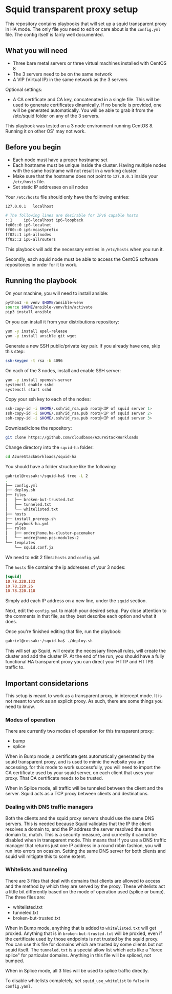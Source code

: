 # Squid transparent proxy setup

This repository contains playbooks that will set up a squid transparent proxy in HA mode. The only file you need to edit or care about is the ```config.yml``` file. The config itself is fairly well documented.

## What you will need

  * Three bare metal servers or three virtual machines installed with CentOS 8
  * The 3 servers need to be on the same network
  * A VIP (Virtual IP) in the same network as the 3 servers

Optional settings:

  * A CA certificate and CA key, concatenated in a single file. This will be used to generate certificates dinamically. If no bundle is provided, one will be generated automatically. You will be able to grab it from the /etc/squid folder on any of the 3 servers. 

This playbook was tested on a 3 node environment running CentOS 8. Running it on other OS' may not work.


## Before you begin

  * Each node must have a proper hostname set
  * Each hostname must be unique inside the cluster. Having multiple nodes with the same hostname will not result in a working cluster.
  * Make sure that the hostname does not point to ```127.0.0.1``` inside your ```/etc/hosts``` file.
  * Set static IP addresses on all nodes

Your ```/etc/hosts``` file should only have the following entries:

```bash
127.0.0.1	localhost

# The following lines are desirable for IPv6 capable hosts
::1     ip6-localhost ip6-loopback
fe00::0 ip6-localnet
ff00::0 ip6-mcastprefix
ff02::1 ip6-allnodes
ff02::2 ip6-allrouters
```

This playbook will add the necessary entries in ```/etc/hosts``` when you run it.

Secondly, each squid node must be able to access the CentOS software repositories in order for it to work.


## Running the playbook

On your machine, you will need to install ansible:

```bash
python3 -m venv $HOME/ansible-venv
source $HOME/ansible-venv/bin/activate
pip3 install ansible
```

Or you can install it from your distributions repository:

```bash
yum -y install epel-release
yum -y install ansible git wget
```

Generate a new SSH public/private key pair. If you already have one, skip this step:

```bash
ssh-keygen -t rsa -b 4096
```

On each of the 3 nodes, install and enable SSH server:

```bash
yum -y install openssh-server
systemctl enable sshd
systemctl start sshd
```

Copy your ssh key to each of the nodes:

```bash
ssh-copy-id -i $HOME/.ssh/id_rsa.pub root@<IP of squid server 1>
ssh-copy-id -i $HOME/.ssh/id_rsa.pub root@<IP of squid server 2>
ssh-copy-id -i $HOME/.ssh/id_rsa.pub root@<IP of squid server 3>
```

Download/clone the repository:

```bash
git clone https://github.com/cloudbase/AzureStackWorkloads
```

Change directory into the ```squid-ha``` folder:

```bash
cd AzureStackWorkloads/squid-ha
```

You should have a folder structure like the following:

```bash
gabriel@rossak:~/squid-ha$ tree -L 2
.
├── config.yml
├── deploy.sh
├── files
│   ├── broken-but-trusted.txt
│   ├── tunneled.txt
│   └── whitelisted.txt
├── hosts
├── install_prereqs.sh
├── playbook-ha.yml
├── roles
│   ├── ondrejhome.ha-cluster-pacemaker
│   └── ondrejhome.pcs-modules-2
└── templates
    └── squid.conf.j2
```

We need to edit 2 files: ```hosts``` and ```config.yml```

The ```hosts``` file contains the ip addresses of your 3 nodes:

```ini
[squid]
10.78.220.133
10.78.220.26
10.78.220.118
```

Simply add each IP address on a new line, under the ```squid``` section.

Next, edit the ```config.yml``` to match your desired setup. Pay close attention to the comments in that file, as they best describe each option and what it does.

Once you're finished editing that file, run the playbook:

```bash
gabriel@rossak:~/squid-ha$ ./deploy.sh 
```

This will set up Squid, will create the necessary firewall rules, will create the cluster and add the cluster IP. At the end of the run, you should have a fully functional HA transparent proxy you can direct your HTTP and HTTPS traffic to.


## Important considetarions

This setup is meant to work as a transparent proxy, in intercept mode. It is not meant to work as an explicit proxy. As such, there are some things you need to know.

### Modes of operation

There are currently two modes of operation for this transparent proxy:

  * bump
  * splice
  
  When in Bump mode, a certificate gets automatically generated by the squid transparent proxy, and is used to mimic the website you are accessing. for this mode to work successfully, you will need to import the CA certificate used by your squid server, on each client that uses your proxy. That CA certificate needs to be trusted.
  
  When in Splice mode, all traffic will be tunneled between the client and the server. Squid acts as a TCP proxy between clients and destinations.

### Dealing with DNS traffic managers

Both the clients and the squid proxy servers should use the same DNS servers. This is needed because Squid validates that the IP the client resolves a domain to, and the IP address the server resolved the same domain to, match. This is a security measure, and currently it cannot be disabled when in transparent mode. This means that if you use a DNS traffic manager that returns just one IP address in a round robin fashion, you will run into errors on ocasion. Setting the same DNS server for both clients and squid will mitigate this to some extent.

### Whitelists and tunneling

There are 3 files that deal with domains that clients are allowed to access and the method by which they are served by the proxy. These whitelists act a little bit differently based on the mode of operation used (splice or bump). The three files are:

  * whitelisted.txt
  * tunneled.txt
  * broken-but-trusted.txt
  
  When in Bump mode, anything that is added to ```whitelisted.txt``` will get proxied. Anything that is in ```broken-but-trusted.txt``` will be proxied, even if the certificate used by those endpoints is not trusted by the squid proxy. You can use this file for domains which are trusted by some clients but not squid itself. The ```tunneled.txt``` is a special allow list which acts like a "force splice" for particular domains. Anything in this file will be spliced, not bumped.
  
  When in Splice mode, all 3 files will be used to splice traffic directly.
  
To disable whitelists completely, set ```squid_use_whitelist``` to ```false``` in ```config.yaml```. 